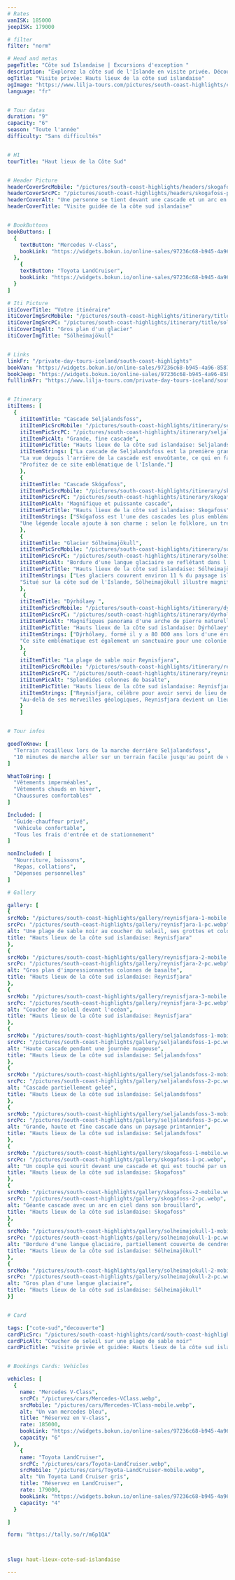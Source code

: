 ```yaml
---
# Rates
vanISK: 185000
jeepISK: 179000

# filter
filter: "norm"

# Head and metas
pageTitle: "Côte sud Islandaise | Excursions d'exception "
description: "Explorez la côte sud de l'Islande en visite privée. Découvrez cascades, plages de sable noir et glaciers. Réservez votre aventure !"
ogTitle: "Visite privée: Hauts lieux de la côte sud islandaise"
ogImage: "https://www.lilja-tours.com/pictures/south-coast-highlights/card/south-coast-highlights.webp"
language: "fr"


# Tour datas
duration: "9"
capacity: "6"
season: "Toute l'année"
difficulty: "Sans difficultés"


# H1
tourTitle: "Haut lieux de la Côte Sud"


# Header Picture
headerCoverSrcMobile: "/pictures/south-coast-highlights/headers/skogafoss-mobile.webp"
headerCoverSrcPC: "/pictures/south-coast-highlights/headers/skogafoss-pc.webp"
headerCoverAlt: "Une personne se tient devant une cascade et un arc en ciel"
headerCoverTitle: "Visite guidée de la côte sud islandaise"


# BookButtons
bookButtons: [
  {
    textButton: "Mercedes V-class",
    bookLink: "https://widgets.bokun.io/online-sales/97236c68-b945-4a96-8587-660bdc4c45fd/experience-calendar/753704"
  },
    {
    textButton: "Toyota LandCruiser",
    bookLink: "https://widgets.bokun.io/online-sales/97236c68-b945-4a96-8587-660bdc4c45fd/experience-calendar/753708"
  }
]

# Iti Picture
itiCoverTitle: "Votre itinéraire"
itiCoverImgSrcMobile: "/pictures/south-coast-highlights/itinerary/title/solheimajokull-Mobile.webp"
itiCoverImgSrcPC: "/pictures/south-coast-highlights/itinerary/title/solheimajokull-PC.webp"
itiCoverImgAlt: "Gros plan d'un glacier"
itiCoverImgTitle: "Sólheimajökull"


# Links
linkFr: "/private-day-tours-iceland/south-coast-highlights"
bookVan: "https://widgets.bokun.io/online-sales/97236c68-b945-4a96-8587-660bdc4c45fd/experience-calendar/753704"
bookJeep: "https://widgets.bokun.io/online-sales/97236c68-b945-4a96-8587-660bdc4c45fd/experience-calendar/753708"
fulllinkFr: "https://www.lilja-tours.com/private-day-tours-iceland/south-coast-highlights"


# Itinerary
itiItems: [
  { 
    itiItemTitle: "Cascade Seljalandsfoss",
    itiItemPicSrcMobile: "/pictures/south-coast-highlights/itinerary/seljalandsfoss/seljalandsfoss-mobile.webp",
    itiItemPicSrcPC: "/pictures/south-coast-highlights/itinerary/seljalandsfoss/seljalandsfoss-pc.webp",
    itiItemPicAlt: "Grande, fine cascade",
    itiItemPicTitle: "Hauts lieux de la côte sud islandaise: Seljalandsfoss",
    itiItemStrings: ["La cascade de Seljalandsfoss est la première grande chute d'eau que vous rencontrerez en longeant la côte sud de l'Islande depuis Reykjavík. Haute de 60 mètres, elle est réputée pour sa particularité unique : une immense grotte derrière la cascade. Cette grotte permet aux visiteurs de marcher derrière la chute d'eau, offrant une perspective inédite et une expérience résonnante.",  
    "La vue depuis l'arrière de la cascade est envoûtante, ce qui en fait un incontournable pour les photographes et les amoureux de la nature. N'oubliez pas votre veste imperméable, car les éclaboussures sont inévitables. Toutefois, gardez à l'esprit qu'en hiver, le chemin derrière la cascade devient impraticable et est fermé pour des raisons de sécurité.",  
    "Profitez de ce site emblématique de l'Islande."]
    },
    {
    itiItemTitle: "Cascade Skógafoss",
    itiItemPicSrcMobile: "/pictures/south-coast-highlights/itinerary/skogafoss/skogafoss-mobile.webp",
    itiItemPicSrcPC: "/pictures/south-coast-highlights/itinerary/skogafoss/skogafoss-pc.webp",
    itiItemPicAlt: "Magnifique et puissante cascade",
    itiItemPicTitle: "Hauts lieux de la côte sud islandaise: Skogafoss",
    itiItemStrings: ["Skógafoss est l'une des cascades les plus emblématiques d'Islande, facilement visible depuis la Route One sur la côte sud. Haute de 60 mètres, sa puissante chute crée une brume envoûtante qui produit souvent des arcs-en-ciel éclatants lors des journées ensoleillées, faisant de cet endroit un paradis pour les photographes. Sa beauté spectaculaire et sa présence majestueuse attirent des visiteurs du monde entier, et sa popularité a explosé après son apparition dans Game of Thrones, attirant fans et voyageurs curieux.",  
    "Une légende locale ajoute à son charme : selon le folklore, un trésor caché par un géant se trouve derrière la cascade. Nombreux sont ceux qui ont tenté de le découvrir, mais le mystère reste entier. Votre guide partagera cette histoire fascinante lors de votre exploration des lieux. Pour les amateurs d'aventure, un escalier à côté de la cascade mène à un point de vue offrant des panoramas à couper le souffle sur les paysages environnants. Découvrez Skógafoss pour admirer cette merveille naturelle majestueuse et percer les mythes qui la rendent si magique."]
    },
    {
    itiItemTitle: "Glacier Sólheimajökull",
    itiItemPicSrcMobile: "/pictures/south-coast-highlights/itinerary/solheimajokull/solheimajökull-mobile.webp",
    itiItemPicSrcPC: "/pictures/south-coast-highlights/itinerary/solheimajokull/solheimajokull-pc.webp",
    itiItemPicAlt: "Bordure d'une langue glaciaire se reflétant dans l'eau",
    itiItemPicTitle: "Hauts lieux de la côte sud islandaise: Sólheimajökull",
    itiItemStrings: ["Les glaciers couvrent environ 11 % du paysage islandais, chacun présentant des caractéristiques uniques façonnées par le temps et la nature. Sólheimajökull ne fait pas exception. Ce glacier magnifique est partiellement recouvert de cendres volcaniques provenant des éruptions voisines, créant un contraste spectaculaire de glace noire et blanche qui captive chaque visiteur. Sa surface accidentée et en constante évolution révèle la puissance brute de la géologie islandaise.",  
    "Situé sur la côte sud de l'Islande, Sólheimajökull illustre magnifiquement le pays du feu et de la glace, où glaciers et volcans coexistent. Les visiteurs peuvent admirer des crevasses, des grottes de glace et des arêtes déchiquetées, offrant un aperçu du jeu dynamique entre le feu et la glace. Des randonnées guidées sur le glacier permettent de s'approcher de cette merveille naturelle, offrant aux aventuriers l'opportunité de vivre la puissance et la beauté de Sólheimajökull de près. Son paysage à couper le souffle et son importance géologique en font une destination incontournable pour ceux qui souhaitent explorer la beauté sauvage et indomptée de l'Islande."]
    },
     {
    itiItemTitle: "Dýrhólaey ",
    itiItemPicSrcMobile: "/pictures/south-coast-highlights/itinerary/dyrholaey/dyrholaey-mobile.webp",
    itiItemPicSrcPC: "/pictures/south-coast-highlights/itinerary/dyrholaey/dyrholaey-pc.webp",
    itiItemPicAlt: "Magnifiques panorama d'une arche de pierre naturelle au dessus de l'océan",
    itiItemPicTitle: "Hauts lieux de la côte sud islandaise: Dýrhólaey",
    itiItemStrings: ["Dýrhólaey, formé il y a 80 000 ans lors d'une éruption volcanique sous-marine, est une destination incontournable sur la côte sud de l'Islande. Son sommet offre des vues panoramiques à couper le souffle sur deux glaciers, des plages de sable noir à perte de vue et une magnifique arche de pierre. Par temps clair, les visiteurs peuvent admirer des paysages spectaculaires qui illustrent à merveille la beauté sauvage de l'Islande.",  
    "Ce site emblématique est également un sanctuaire pour une colonie colorée de macareux pendant les mois d'été, attirant les ornithologues et les photographes. Observer ces oiseaux marins nichant sur les falaises ajoute une touche magique à toute visite. Cependant, Dýrhólaey peut être fermé en hiver pour des raisons de sécurité, il est donc essentiel de planifier votre visite en conséquence. Que vous soyez amoureux de la nature, photographe ou simplement aventurier, Dýrhólaey offre une expérience inoubliable au cœur des paysages dramatiques de l'Islande."]
    },
     {
    itiItemTitle: "La plage de sable noir Reynisfjara",
    itiItemPicSrcMobile: "/pictures/south-coast-highlights/itinerary/reynisfjara/reynisfjara-mobile.webp",
    itiItemPicSrcPC: "/pictures/south-coast-highlights/itinerary/reynisfjara/reynisfjara-pc.webp",
    itiItemPicAlt: "Splendides colonnes de basalte",
    itiItemPicTitle: "Hauts lieux de la côte sud islandaise: Reynisfjara",
    itiItemStrings: ["Reynisfjara, célèbre pour avoir servi de lieu de tournage pour la Dragon Glass Cave dans Game of Thrones, est la plage de sable noir la plus spectaculaire d'Islande. Ses colonnes de basalte saisissantes, ses vagues puissantes et ses falaises dramatiques créent un paysage surréaliste qui attire les visiteurs tout au long de l'année. L'océan Atlantique rugissant ajoute à sa beauté sauvage et indomptée, en faisant un lieu incontournable pour les photographes et les amoureux de la nature.",  
    "Au-delà de ses merveilles géologiques, Reynisfjara devient un lieu de nidification animé pour des milliers d'oiseaux migrateurs pendant l'été, dont l'emblématique macareux. Ces oiseaux marins reviennent chaque année pour se reproduire sur les falaises surplombant le sable noir, offrant une expérience spectaculaire d'observation des oiseaux. Les visiteurs peuvent les voir plonger dans l'océan pour pêcher ou se reposer sur les formations rocheuses escarpées. Cependant, la prudence est de mise, car la plage est connue pour ses dangereuses vagues scélérates. Explorez Reynisfjara pour ressentir la puissance brute de la nature islandaise et découvrir sa faune vibrante."]
    }
    ]


# Tour infos

goodToKnow: [  
  "Terrain rocailleux lors de la marche derrière Seljalandsfoss",  
  "10 minutes de marche aller sur un terrain facile jusqu'au point de vue du glacier"  
]

WhatToBring: [  
  "Vêtements imperméables",  
  "Vêtements chauds en hiver",  
  "Chaussures confortables"  
]

Included: [  
  "Guide-chauffeur privé",  
  "Véhicule confortable",  
  "Tous les frais d'entrée et de stationnement"  
]

nonIncluded: [  
  "Nourriture, boissons",  
  "Repas, collations",  
  "Dépenses personnelles"  
]

# Gallery

gallery: [
{
srcMob: "/pictures/south-coast-highlights/gallery/reynisfjara-1-mobile.webp",
srcPc: "/pictures/south-coast-highlights/gallery/reynisfjara-1-pc.webp",
alt: "Une plage de sable noir au coucher du soleil, ses grottes et colonnes de basalte",
title: "Hauts lieux de la côte sud islandaise: Reynisfjara"
},    
{
srcMob: "/pictures/south-coast-highlights/gallery/reynisfjara-2-mobile.webp",
srcPc: "/pictures/south-coast-highlights/gallery/reynisfjara-2-pc.webp",
alt: "Gros plan d'impressionnantes colonnes de basalte",
title: "Hauts lieux de la côte sud islandaise: Reynisfjara"
},    
{
srcMob: "/pictures/south-coast-highlights/gallery/reynisfjara-3-mobile.webp",
srcPc: "/pictures/south-coast-highlights/gallery/reynisfjara-3-pc.webp",
alt: "Coucher de soleil devant l'océan",
title: "Hauts lieux de la côte sud islandaise: Reynisfjara"
},  
{
srcMob: "/pictures/south-coast-highlights/gallery/seljalandsfoss-1-mobile.webp",
srcPc: "/pictures/south-coast-highlights/gallery/seljalandsfoss-1-pc.webp",
alt: "Haute cascade pendant une journée nuageuse",
title: "Hauts lieux de la côte sud islandaise: Seljalandsfoss"
},  
{
srcMob: "/pictures/south-coast-highlights/gallery/seljalandsfoss-2-mobile.webp",
srcPc: "/pictures/south-coast-highlights/gallery/seljalandsfoss-2-pc.webp",
alt: "Cascade partiellement gelée",
title: "Hauts lieux de la côte sud islandaise: Seljalandsfoss"
},   
{
srcMob: "/pictures/south-coast-highlights/gallery/seljalandsfoss-3-mobile.webp",
srcPc: "/pictures/south-coast-highlights/gallery/seljalandsfoss-3-pc.webp",
alt: "Grande, haute et fine cascade dans un paysage printannier",
title: "Hauts lieux de la côte sud islandaise: Seljalandsfoss"
},    
{
srcMob: "/pictures/south-coast-highlights/gallery/skogafoss-1-mobile.webp",
srcPc: "/pictures/south-coast-highlights/gallery/skogafoss-1-pc.webp",
alt: "Un couple qui sourit devant une cascade et qui est touché par un arc-en-ciel",
title: "Hauts lieux de la côte sud islandaise: Skogafoss"
},  
{
srcMob: "/pictures/south-coast-highlights/gallery/skogafoss-2-mobile.webp",
srcPc: "/pictures/south-coast-highlights/gallery/skogafoss-2-pc.webp",
alt: "Géante cascade avec un arc en ciel dans son brouillard",
title: "Hauts lieux de la côte sud islandaise: Skogafoss"
},  
{
srcMob: "/pictures/south-coast-highlights/gallery/solheimajokull-1-mobile.webp",
srcPc: "/pictures/south-coast-highlights/gallery/solheimajokull-1-pc.webp",
alt: "Bordure d'une langue glaciaire, partiellement couverte de cendres volcaniques",
title: "Hauts lieux de la côte sud islandaise: Sólheimajökull"
},  
{
srcMob: "/pictures/south-coast-highlights/gallery/solheimajokull-2-mobile.webp",
srcPc: "/pictures/south-coast-highlights/gallery/solheimajokull-2-pc.webp",
alt: "Gros plan d'une langue glaciaire",
title: "Hauts lieux de la côte sud islandaise: Sólheimajökull"
}]


# Card

tags: ["cote-sud","decouverte"]
cardPicSrc: "/pictures/south-coast-highlights/card/south-coast-highlights.webp"
cardPicAlt: "Coucher de soleil sur une plage de sable noir"
cardPicTitle: "Visite privée et guidée: Hauts lieux de la côte sud islandaise"


# Bookings Cards: Vehicles

vehicles: [
  {
    name: "Mercedes V-Class",
    srcPC: "/pictures/cars/Mercedes-VClass.webp",
    srcMobile: "/pictures/cars/Mercedes-VClass-mobile.webp",
    alt: "Un van mercedes bleu",
    title: "Réservez en V-class",
    rate: 185000,
    bookLink: "https://widgets.bokun.io/online-sales/97236c68-b945-4a96-8587-660bdc4c45fd/experience-calendar/753704",
    capacity: "6"
  },
    {
    name: "Toyota LandCruiser",
    srcPC: "/pictures/cars/Toyota-LandCruiser.webp",
    srcMobile: "/pictures/cars/Toyota-LandCruiser-mobile.webp",
    alt: "Un Toyota Land Cruiser gris",
    title: "Réservez en LandCruiser",
    rate: 179000,
    bookLink: "https://widgets.bokun.io/online-sales/97236c68-b945-4a96-8587-660bdc4c45fd/experience-calendar/753708",
    capacity: "4"
  }

]

form: "https://tally.so/r/m6p1QA"



slug: haut-lieux-cote-sud-islandaise

---
```

